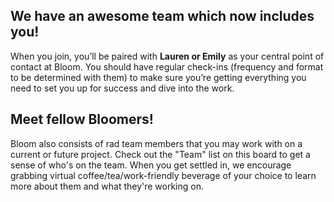 ## We have an awesome team which now includes you!

When you join, you’ll be paired with __Lauren or Emily__ as your central point of contact at Bloom. You should have regular check-ins (frequency and format to be determined with them) to make sure you’re getting everything you need to set you up for success and dive into the work.

## Meet fellow Bloomers!

Bloom also consists of rad team members that you may work with on a current or future project. Check out the "Team" list on this board to get a sense of who's on the team. When you get settled in, we encourage grabbing virtual coffee/tea/work-friendly beverage of your choice to learn more about them and what they're working on.
